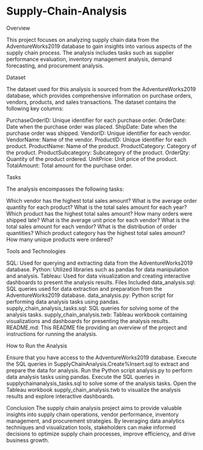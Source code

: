 # Supply-Chain-Analysis

Overview

This project focuses on analyzing supply chain data from the AdventureWorks2019 database to gain insights into various aspects of the supply chain process. The analysis includes tasks such as supplier performance evaluation, inventory management analysis, demand forecasting, and procurement analysis.

Dataset

The dataset used for this analysis is sourced from the AdventureWorks2019 database, which provides comprehensive information on purchase orders, vendors, products, and sales transactions. The dataset contains the following key columns:

PurchaseOrderID: Unique identifier for each purchase order.
OrderDate: Date when the purchase order was placed.
ShipDate: Date when the purchase order was shipped.
VendorID: Unique identifier for each vendor.
VendorName: Name of the vendor.
ProductID: Unique identifier for each product.
ProductName: Name of the product.
ProductCategory: Category of the product.
ProductSubcategory: Subcategory of the product.
OrderQty: Quantity of the product ordered.
UnitPrice: Unit price of the product.
TotalAmount: Total amount for the purchase order.


Tasks

The analysis encompasses the following tasks:

Which vendor has the highest total sales amount?
What is the average order quantity for each product?
What is the total sales amount for each year?
Which product has the highest total sales amount?
How many orders were shipped late?
What is the average unit price for each vendor?
What is the total sales amount for each vendor?
What is the distribution of order quantities?
Which product category has the highest total sales amount?
How many unique products were ordered?


Tools and Technologies

SQL: Used for querying and extracting data from the AdventureWorks2019 database.
Python: Utilized libraries such as pandas for data manipulation and analysis.
Tableau: Used for data visualization and creating interactive dashboards to present the analysis results.
Files Included
data_analysis.sql: SQL queries used for data extraction and preparation from the AdventureWorks2019 database.
data_analysis.py: Python script for performing data analysis tasks using pandas.
supply_chain_analysis_tasks.sql: SQL queries for solving some of the analysis tasks.
supply_chain_analysis.twb: Tableau workbook containing visualizations and dashboards for presenting the analysis results.
README.md: This README file providing an overview of the project and instructions for running the analysis.


How to Run the Analysis

Ensure that you have access to the AdventureWorks2019 database.
Execute the SQL queries in SupplyChainAnalysis.Create%Insert.sql to extract and prepare the data for analysis.
Run the Python script analysis.py to perform data analysis tasks using pandas.
Execute the SQL queries in supplychainanalysis_tasks.sql to solve some of the analysis tasks.
Open the Tableau workbook supply_chain_analysis.twb to visualize the analysis results and explore interactive dashboards.


Conclusion
The supply chain analysis project aims to provide valuable insights into supply chain operations, vendor performance, inventory management, and procurement strategies. By leveraging data analytics techniques and visualization tools, stakeholders can make informed decisions to optimize supply chain processes, improve efficiency, and drive business growth.
